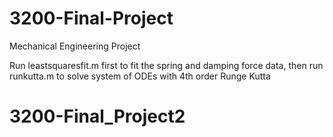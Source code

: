 # 3200-Final-Project
Mechanical Engineering Project </br>

Run leastsquaresfit.m first to fit the spring and damping force data, then run runkutta.m to solve system of ODEs with 4th order Runge Kutta</br>
# 3200-Final_Project2
